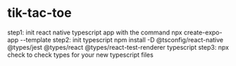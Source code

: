 # tik-tac-toe

step1: init react native typescript app with the command npx create-expo-app --template
step2: init typescript npm install -D @tsconfig/react-native @types/jest @types/react @types/react-test-renderer typescript
step3: npx check to check types for your new typescript files